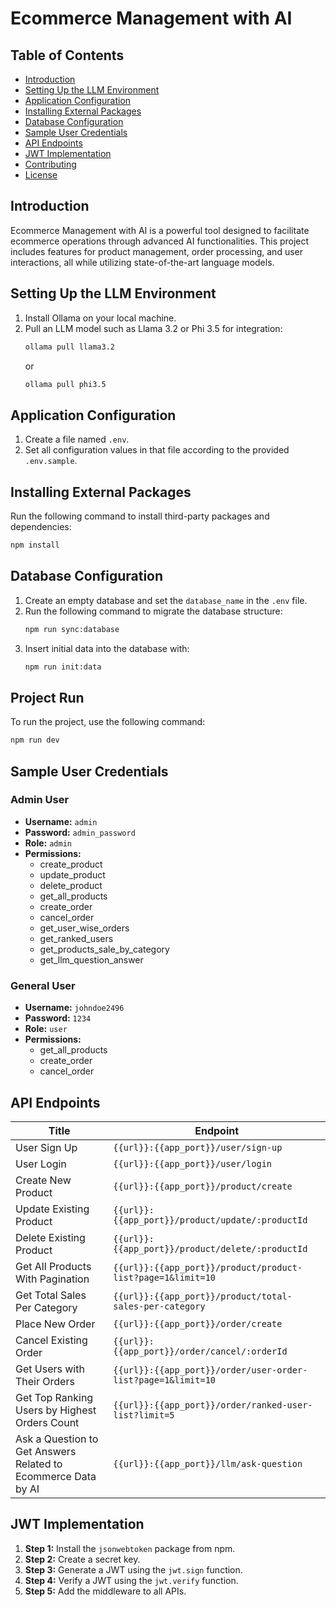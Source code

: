 # Ecommerce Management with AI

## Table of Contents

- [Introduction](#introduction)
- [Setting Up the LLM Environment](#setting-up-the-llm-environment)
- [Application Configuration](#application-configuration)
- [Installing External Packages](#installing-external-packages)
- [Database Configuration](#database-configuration)
- [Sample User Credentials](#sample-user-credentials)
- [API Endpoints](#api-endpoints)
- [JWT Implementation](#jwt-implementation)
- [Contributing](#contributing)
- [License](#license)

## Introduction

Ecommerce Management with AI is a powerful tool designed to facilitate ecommerce operations through advanced AI functionalities. This project includes features for product management, order processing, and user interactions, all while utilizing state-of-the-art language models.

## Setting Up the LLM Environment

1. Install Ollama on your local machine.
2. Pull an LLM model such as Llama 3.2 or Phi 3.5 for integration:
   ```bash
   ollama pull llama3.2
   ```
   or
   ```bash
   ollama pull phi3.5
   ```

## Application Configuration

1. Create a file named `.env`.
2. Set all configuration values in that file according to the provided `.env.sample`.

## Installing External Packages

Run the following command to install third-party packages and dependencies:

```bash
npm install
```

## Database Configuration

1. Create an empty database and set the `database_name` in the `.env` file.
2. Run the following command to migrate the database structure:
   ```bash
   npm run sync:database
   ```
3. Insert initial data into the database with:
   ```bash
   npm run init:data
   ```

## Project Run

To run the project, use the following command:
   ```bash
   npm run dev
   ```

## Sample User Credentials

### Admin User

- **Username:** `admin`
- **Password:** `admin_password`
- **Role:** `admin`
- **Permissions:**
  - create_product
  - update_product
  - delete_product
  - get_all_products
  - create_order
  - cancel_order
  - get_user_wise_orders
  - get_ranked_users
  - get_products_sale_by_category
  - get_llm_question_answer

### General User

- **Username:** `johndoe2496`
- **Password:** `1234`
- **Role:** `user`
- **Permissions:**
  - get_all_products
  - create_order
  - cancel_order

## API Endpoints

| Title                                                         | Endpoint                                                     |
| ------------------------------------------------------------- | ------------------------------------------------------------ |
| User Sign Up                                                  | `{{url}}:{{app_port}}/user/sign-up`                          |
| User Login                                                    | `{{url}}:{{app_port}}/user/login`                            |
| Create New Product                                            | `{{url}}:{{app_port}}/product/create`                        |
| Update Existing Product                                       | `{{url}}:{{app_port}}/product/update/:productId`             |
| Delete Existing Product                                       | `{{url}}:{{app_port}}/product/delete/:productId`             |
| Get All Products With Pagination                              | `{{url}}:{{app_port}}/product/product-list?page=1&limit=10`  |
| Get Total Sales Per Category                                  | `{{url}}:{{app_port}}/product/total-sales-per-category`      |
| Place New Order                                               | `{{url}}:{{app_port}}/order/create`                          |
| Cancel Existing Order                                         | `{{url}}:{{app_port}}/order/cancel/:orderId`                 |
| Get Users with Their Orders                                   | `{{url}}:{{app_port}}/order/user-order-list?page=1&limit=10` |
| Get Top Ranking Users by Highest Orders Count                 | `{{url}}:{{app_port}}/order/ranked-user-list?limit=5`        |
| Ask a Question to Get Answers Related to Ecommerce Data by AI | `{{url}}:{{app_port}}/llm/ask-question`                      |

## JWT Implementation

1. **Step 1:** Install the `jsonwebtoken` package from npm.
2. **Step 2:** Create a secret key.
3. **Step 3:** Generate a JWT using the `jwt.sign` function.
4. **Step 4:** Verify a JWT using the `jwt.verify` function.
5. **Step 5:** Add the middleware to all APIs.
